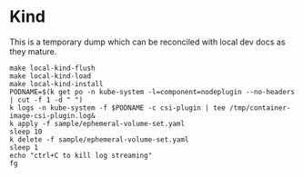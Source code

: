 # Kind

This is a temporary dump which can be reconciled with local dev docs as they mature.

```
make local-kind-flush
make local-kind-load
make local-kind-install
PODNAME=$(k get po -n kube-system -l=component=nodeplugin --no-headers | cut -f 1 -d " ")
k logs -n kube-system -f $PODNAME -c csi-plugin | tee /tmp/container-image-csi-plugin.log&
k apply -f sample/ephemeral-volume-set.yaml
sleep 10
k delete -f sample/ephemeral-volume-set.yaml
sleep 1
echo "ctrl+C to kill log streaming"
fg
```
